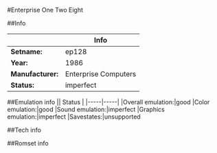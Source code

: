 #Enterprise One Two Eight

##Info

||Info|
|-----|-----|
|**Setname:**|ep128
|**Year:**|1986
|**Manufacturer:**|Enterprise Computers
|**Status:**|imperfect

##Emulation info
|| Status |
|-----|-----|
|Overall emulation:|good
|Color emulation:|good
|Sound emulation:|imperfect
|Graphics emulation:|imperfect
|Savestates:|unsupported

##Tech info

##Romset info

<!--- START OF EDITED COMMENT DO NOT TOUCH TEXT ABOVE-->
